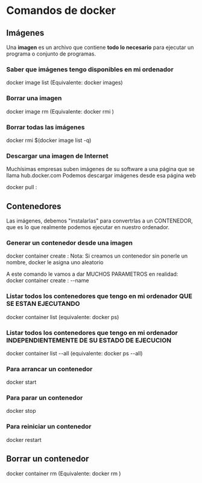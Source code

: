 # Comandos de docker

## Imágenes

Una **imagen** es un archivo que contiene __todo lo necesario__ para ejecutar
un programa o conjunto de programas. 

### Saber que imágenes tengo disponibles en mi ordenador

docker image list
(Equivalente: docker images)

### Borrar una imagen

docker image rm <id>
(Equivalente: docker rmi <id>)

### Borrar todas las imágenes
docker rmi $(docker image list -q)

### Descargar una imagen de Internet
Muchísimas empresas suben imágenes de su software a una página que se llama hub.docker.com
Podemos descargar imágenes desde esa página web

docker pull <nombre de la imagen>:<version>

## Contenedores
Las imágenes, debemos "instalarlas" para convertrlas a un CONTENEDOR, que es lo que realmente
podemos ejecutar en nuestro ordenador.

### Generar un contenedor desde una imagen
docker container create <nombre de la imagen>:<version>
    Nota: Si creamos un contenedor sin ponerle un nombre, docker le asigna uno aleatorio

A este comando le vamos a dar MUCHOS PARAMETROS en realidad:
docker container create <PARAMETROS> <nombre de la imagen>:<version>
    --name <nombre del contenedor>
    

### Listar todos los contenedores que tengo en mi ordenador QUE SE ESTAN EJECUTANDO
docker container list
(equivalente: docker ps)

### Listar todos los contenedores que tengo en mi ordenador INDEPENDIENTEMENTE DE SU ESTADO DE EJECUCION
docker container list --all
(equivalente: docker ps --all)

### Para arrancar un contenedor 
docker start <nombre contenedor>
 
### Para parar un contenedor 
docker stop <nombre contenedor>

### Para reiniciar un contenedor 
docker restart <nombre contenedor>

## Borrar un contenedor
docker container rm <nombre del contenedor>
(Equivalente: docker rm <nombre del contenedor>)
